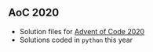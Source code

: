 ## AoC 2020

- Solution files for [Advent of Code 2020](https://adventofcode.com/2020/)
- Solutions coded in `python` this year


